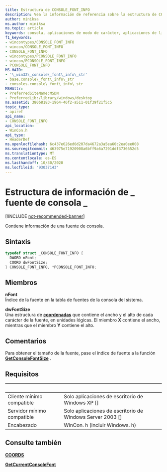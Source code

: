 ```yaml
---
title: Estructura de CONSOLE_FONT_INFO
description: Vea la información de referencia sobre la estructura de CONSOLE_FONT_INFO, que contiene el índice y el tamaño de una fuente de consola.
author: miniksa
ms.author: miniksa
ms.topic: article
keywords: consola, aplicaciones de modo de carácter, aplicaciones de línea de comandos, aplicaciones de terminal, API de consola
f1_keywords:
- wincontypes/CONSOLE_FONT_INFO
- wincon/CONSOLE_FONT_INFO
- CONSOLE_FONT_INFO
- wincontypes/PCONSOLE_FONT_INFO
- wincon/PCONSOLE_FONT_INFO
- PCONSOLE_FONT_INFO
MS-HAID:
- '\_win32\_console\_font\_info\_str'
- base.console\_font\_info\_str
- consoles.console\_font\_info\_str
MSHAttr:
- PreferredSiteName:MSDN
- PreferredLib:/library/windows/desktop
ms.assetid: 380b8183-1964-46f2-a511-01f39f21f5c5
topic_type:
- apiref
api_name:
- CONSOLE_FONT_INFO
api_location:
- WinCon.h
api_type:
- HeaderDef
ms.openlocfilehash: 6c437e626ed6d207da4672a3a5ea60c2ea0ee008
ms.sourcegitcommit: 463975e71920908a6bff9a6a7291ddf3736652d5
ms.translationtype: MT
ms.contentlocale: es-ES
ms.lasthandoff: 10/30/2020
ms.locfileid: "93037143"
---
```

# <a name="console_font_info-structure"></a>Estructura de información de \_ fuente de consola \_

[!INCLUDE [not-recommended-banner](./includes/not-recommended-banner.md)]

Contiene información de una fuente de consola.

## <a name="syntax"></a>Sintaxis

```C
typedef struct _CONSOLE_FONT_INFO {
  DWORD nFont;
  COORD dwFontSize;
} CONSOLE_FONT_INFO, *PCONSOLE_FONT_INFO;
```

## <a name="members"></a>Miembros

**nFont**  
Índice de la fuente en la tabla de fuentes de la consola del sistema.

**dwFontSize**  
Una estructura de [**coordenadas**](coord-str.md) que contiene el ancho y el alto de cada carácter de la fuente, en unidades lógicas. El miembro **X** contiene el ancho, mientras que el miembro **Y** contiene el alto.

## <a name="remarks"></a>Comentarios

Para obtener el tamaño de la fuente, pase el índice de fuente a la función [**GetConsoleFontSize**](getconsolefontsize.md) .

## <a name="requirements"></a>Requisitos

| &nbsp; | &nbsp; |
|-|-|
| Cliente mínimo compatible | Solo aplicaciones de escritorio de Windows XP \[\] |
| Servidor mínimo compatible | Solo aplicaciones de escritorio de Windows Server 2003 \[\] |
| Encabezado | WinCon. h (incluir Windows. h) |

## <a name="see-also"></a>Consulte también

[**COORDS**](coord-str.md)

[**GetCurrentConsoleFont**](getcurrentconsolefont.md)
